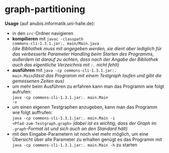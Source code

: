 # graph-partitioning

<b>Usage</b> (auf anubis.informatik.uni-halle.de):

* in den <code>src</code>-Ordner navigieren
* <b>kompilieren</b> mit <code>javac -classpath commons-cli-1.3.1.jar:. main/Main.java</code> <br><i>(die Bibliothek muss mit angegeben werden, sie dient aber lediglich für das verbesserte Parameter Handling beim Starten des Programms, außerdem ist darauf zu achten, dass nach der Angabe der Bibliothek auch das eigentliche Verzeichnis mit <code>:.</code> nicht fehlt)</i>
* <b>ausführen</b> mit <code>java -cp commons-cli-1.3.1.jar:. main.Main</code><i>(lässt das Programm mit einem Testgraph laufen und gibt die gemessenen Zeiten aus)</i>
 * um mehr beim Ausführen zu erfahren kann man das Programm wie folgt aufrufen: <br><code>java -cp commons-cli-1.3.1.jar:. main.Main -v</code> 
 * um einen eigenen Testgraphen anzugeben, kann man das Programm wie folgt auffrufen: <br><code>java -cp commons-cli-1.3.1.jar:. main.Main -i \<Pfad-zum-Testgraph.graph\></code> <i>(dabei ist es wichtig, dass der Graph im <code>.graph</code>-Format ist und sich auch an den Standard hält)</i>
 * mit den Eingabe-Parametern ist noch viel mehr möglich, um eine Übersicht über alle Parameter zu erhalten genügt es das Programm mit <code>java -cp commons-cli-1.3.1.jar:. main.Main -h</code> zu starten
